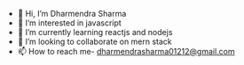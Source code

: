 - 👋 Hi, I’m Dharmendra Sharma
- 👀 I’m interested in javascript
- 🌱 I’m currently learning reactjs and nodejs
- 💞️ I’m looking to collaborate on mern stack 
- 📫 How to reach me- dharmendrasharma01212@gmail.com

<!---
dharmendrasharma01212/dharmendrasharma01212 is a ✨ special ✨ repository because its `README.md` (this file) appears on your GitHub profile.
You can click the Preview link to take a look at your changes.
--->
